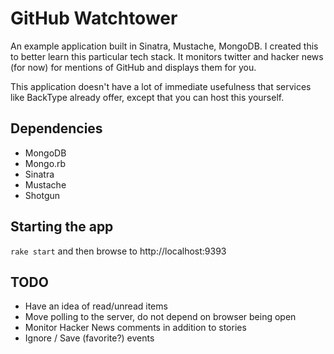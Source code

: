 # GitHub Watchtower

An example application built in Sinatra, Mustache, MongoDB.  I created this to better learn this particular tech stack.  It monitors twitter and hacker news (for now) for mentions of GitHub and displays them for you.

This application doesn't have a lot of immediate usefulness that services like BackType already offer, except that you can host this yourself.

## Dependencies

* MongoDB
* Mongo.rb
* Sinatra
* Mustache
* Shotgun

## Starting the app

`rake start` and then browse to http://localhost:9393

## TODO

* Have an idea of read/unread items
* Move polling to the server, do not depend on browser being open
* Monitor Hacker News comments in addition to stories
* Ignore / Save (favorite?) events